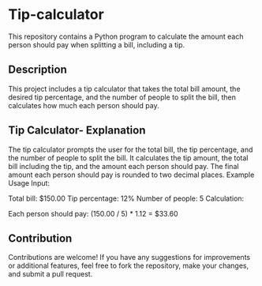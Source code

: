 # Tip-calculator
This repository contains a Python program to calculate the amount each person should pay when splitting a bill, including a tip.

## Description
This project includes a tip calculator that takes the total bill amount, the desired tip percentage, and the number of people to split the bill, then calculates how much each person should pay.

## Tip Calculator- Explanation
The tip calculator prompts the user for the total bill, the tip percentage, and the number of people to split the bill. It calculates the tip amount, the total bill including the tip, and the amount each person should pay. The final amount each person should pay is rounded to two decimal places.
Example Usage
Input:

Total bill: $150.00
Tip percentage: 12%
Number of people: 5
Calculation:

Each person should pay: (150.00 / 5) * 1.12 = $33.60
## Contribution
Contributions are welcome! If you have any suggestions for improvements or additional features, feel free to fork the repository, make your changes, and submit a pull request.
